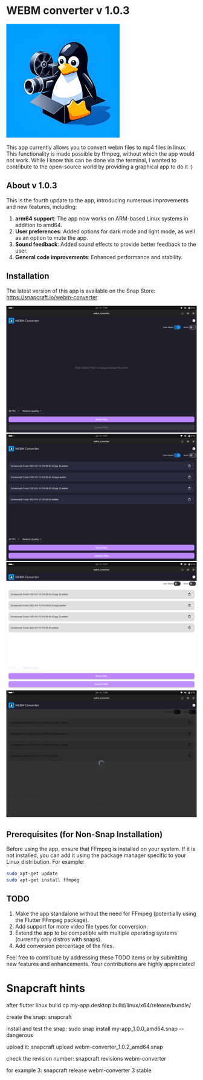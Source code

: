 # WEBM converter v 1.0.3
<img src="./utils/photos/icon_512p.png" alt="icon" width="300" />


This app currently allows you to convert webm files to mp4 files in linux. This functionality is made possible by ffmpeg, without which the app would not work. While I know this can be done via the terminal, I wanted to contribute to the open-source world by providing a graphical app to do it :)

## About v 1.0.3

This is the fourth update to the app, introducing numerous improvements and new features, including:

1. **arm64 support**: The app now works on ARM-based Linux systems in addition to amd64.  
2. **User preferences**: Added options for dark mode and light mode, as well as an option to mute the app.  
3. **Sound feedback**: Added sound effects to provide better feedback to the user.  
4. **General code improvements**: Enhanced performance and stability.  



## Installation

The latest version of this app is available on the Snap Store:
https://snapcraft.io/webm-converter

![Screenshot 1](./utils/photos/screen_05.png)
![screenshot 2](./utils/photos/screen_06.png)
![Screenshot 3](./utils/photos/screen_07.png)
![Screenshot 4](./utils/photos/screen_08.png)


## Prerequisites (for Non-Snap Installation)

Before using the app, ensure that FFmpeg is installed on your system. If it is not installed, you can add it using the package manager specific to your Linux distribution. For example:

```bash
sudo apt-get update
sudo apt-get install ffmpeg
```


## TODO
1. Make the app standalone without the need for FFmpeg (potentially using the Flutter FFmpeg package).
2. Add support for more video file types for conversion.
3. Extend the app to be compatible with multiple operating systems (currently only distros with snaps).
4. Add conversion percentage of the files.


Feel free to contribute by addressing these TODO items or by submitting new features and enhancements. Your contributions are highly appreciated!

# Snapcraft hints

after flutter linux build
cp my-app.desktop build/linux/x64/release/bundle/

create the snap:
snapcraft

install and test the snap:
sudo snap install my-app_1.0.0_amd64.snap --dangerous

upload it:
snapcraft upload webm-converter_1.0.2_amd64.snap

check the revision number:
snapcraft revisions webm-converter

for example 3:
snapcraft release webm-converter 3 stable


